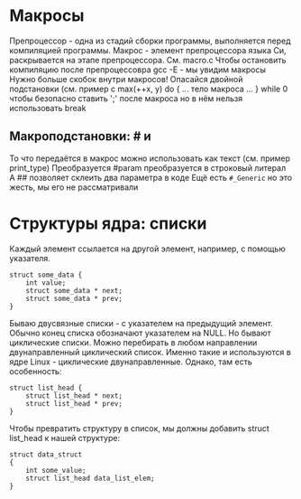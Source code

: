 # Макросы
Препроцессор - одна из стадий сборки программы, выполняется перед компиляцией программы.
Макрос - элемент препроцессора языка Си, раскрывается на этапе препроцессора.
См. macro.c
Чтобы остановить компиляцию после препроцессовра gcc -E - мы увидим макросы
Нужно больше скобок внутри макросов!
Опасайся двойной подстановки (см. пример с max(++x, y)
do { ... тело макроса ... } while 0 чтобы безопасно ставить ';' после макроса
но в нём нельзя использовать break

## Макроподстановки: # и ##
То что передаётся в макрос можно использовать как текст (см. пример print_type)
Преобразуется #param преобразуется в строковый литерал
А ## позволяет склеить два параметра в коде
Ещё есть ```#_Generic``` но это жесть, мы его не рассматривали

# Структуры ядра: списки
Каждый элемент ссылается на другой элемент, например, с помощью указателя.
```
struct some_data {
    int value;
    struct some_data * next;
    struct some_data * prev;
}
```
Бываю двусвязные списки - с указателем на предыдущий элемент.
Обычно конец списка обозначают указателем на NULL.
Но бывают циклические списки. Можно перебирать в любом направлении двунаправленный циклический список.
Именно такие и используются в ядре Linux - циклические двунаправленные.
Однако, там есть особенность:
```
struct list_head {
    struct list_head * next;
    struct list_head * prev;
}
```
Чтобы превратить структуру в список, мы должны добавить struct list_head к нашей структуре:
```
struct data_struct
{
    int some_value;
    struct list_head data_list_elem;
}
```


